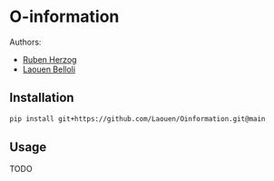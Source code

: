# O-information

Authors: 
* [Ruben Herzog](https://www.linkedin.com/in/rherzoga/)
* [Laouen Belloli](https://www.linkedin.com/in/laouen-belloli/)

## Installation

```bash
pip install git+https://github.com/Laouen/Oinformation.git@main
```

## Usage

TODO